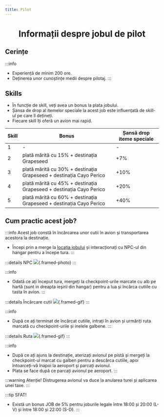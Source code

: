 ```yaml
---
title: Pilot
---
```

<script setup> 
    import KeyIcon from '../.vitepress/components/KeyIcon.vue'
</script>

# <span class="title-font"><center>Informații despre jobul de pilot</center></span>

## <span class="header-font">Cerințe</span>

:::info
- Experiență de minim 200 ore.
- Deținerea unor cunoștințe medii despre pilotaj.
:::

## <span class="header-font">Skills</span>

- În funcție de skill, veți avea un bonus la plata jobului.
- Șansa de drop al itemelor speciale la acest job este influențată de skill-ul pe care îl dețineți.
- Fiecare skill îți oferă un avion mai rapid.

| Skill                | Bonus                                                                 | Șansă drop iteme speciale |
| -------------------  | -------------------                                                   | ---------------           |
| 1                    | -                                                                     | -                         |
| 2                    | plată mărită cu 15% + destinația Grapeseed                            | +7%                       |
| 3                    | plată mărită cu 30% + destinația Grapeseed + destinația Cayo Perico   | +10%                      |
| 4                    | plată mărită cu 45% + destinația Grapeseed + destinația Cayo Perico   | +20%                      |
| 5                    | plată mărită cu 60% + destinația Grapeseed + destinația Cayo Perico   | +40%                      |

## <span class="header-font">Cum practic acest job?</span>

:::info
Acest job constă în încărcarea unor cutii în avion și transportarea acestora la destinație.

- Începi prin a merge la [locația jobului](locatii) și interacționați cu NPC-ul din hangar pentru a începe tura.
:::

:::details NPC
![](https://i.imgur.com/Y0WbiZu.png){.framed-photo}
:::

:::info
- Odată ce ați început tura, mergeți la checkpoint-urile marcate cu alb pe hartă (sunt in dreapta ieșirii din hangar) pentru a lua și încărca cutiile cu tasta <KeyIcon keyType="e"/> în avion.
:::

:::details Încărcare cutii
![](https://i.imgur.com/pC2ZmpD.gif){.framed-gif}
:::

:::info
- După ce ați terminat de încărcat cutiile, intrați în avion și urmăriți ruta marcată cu checkpoint-urile și inelele galbene.
:::

:::details Ruta
![](https://i.imgur.com/SC6uWSA.gif){.framed-gif}
:::


:::info
- După ce ați ajuns la destinație, aterizați avionul pe pistă și mergeți la checkpoint-ul marcat cu galben pentru a descărca cutiile, apoi întoarceți-vă înapoi la aeroport și parcați avionul.
- Plata se face după ce parcați avionul pe aeroport.
:::

:::warning Atenție!
Distrugerea avionul va duce la anularea turei și aplicarea unei taxe.
:::

:::tip SFAT!
- Există un bonus JOB de 5% pentru joburile legale între 18:00 și 20:00 (L-V) și între 18:00 și 22:00 (S-D).
:::